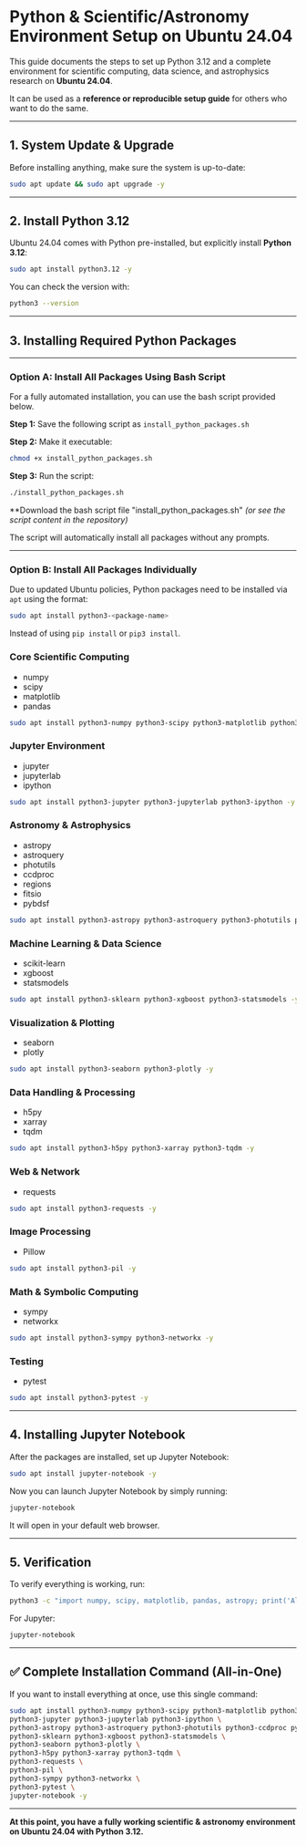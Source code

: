 # Python & Scientific/Astronomy Environment Setup on Ubuntu 24.04

This guide documents the steps to set up Python 3.12 and a complete environment for scientific computing, data science, and astrophysics research on **Ubuntu 24.04**.

It can be used as a **reference or reproducible setup guide** for others who want to do the same.

---

## 1. System Update & Upgrade

Before installing anything, make sure the system is up-to-date:

```bash
sudo apt update && sudo apt upgrade -y
```

---

## 2. Install Python 3.12

Ubuntu 24.04 comes with Python pre-installed, but explicitly install **Python 3.12**:

```bash
sudo apt install python3.12 -y
```

You can check the version with:

```bash
python3 --version
```

---

## 3. Installing Required Python Packages

---

### Option A: Install All Packages Using Bash Script

For a fully automated installation, you can use the bash script provided below.

**Step 1:** Save the following script as `install_python_packages.sh`

**Step 2:** Make it executable:
```bash
chmod +x install_python_packages.sh
```

**Step 3:** Run the script:
```bash
./install_python_packages.sh
```

**Download the bash script file "install_python_packages.sh" *(or see the script content in the repository)*

The script will automatically install all packages without any prompts.

---

### Option B: Install All Packages Individually

Due to updated Ubuntu policies, Python packages need to be installed via `apt` using the format:

```bash
sudo apt install python3-<package-name>
```

Instead of using `pip install` or `pip3 install`.

### Core Scientific Computing

- numpy
- scipy
- matplotlib
- pandas

```bash
sudo apt install python3-numpy python3-scipy python3-matplotlib python3-pandas -y
```

### Jupyter Environment

- jupyter
- jupyterlab
- ipython

```bash
sudo apt install python3-jupyter python3-jupyterlab python3-ipython -y
```

### Astronomy & Astrophysics

- astropy
- astroquery
- photutils
- ccdproc
- regions
- fitsio
- pybdsf

```bash
sudo apt install python3-astropy python3-astroquery python3-photutils python3-ccdproc python3-regions python3-fitsio python3-pybdsf -y
```

### Machine Learning & Data Science

- scikit-learn
- xgboost
- statsmodels

```bash
sudo apt install python3-sklearn python3-xgboost python3-statsmodels -y
```

### Visualization & Plotting

- seaborn
- plotly

```bash
sudo apt install python3-seaborn python3-plotly -y
```

### Data Handling & Processing

- h5py
- xarray
- tqdm

```bash
sudo apt install python3-h5py python3-xarray python3-tqdm -y
```

### Web & Network

- requests

```bash
sudo apt install python3-requests -y
```

### Image Processing

- Pillow

```bash
sudo apt install python3-pil -y
```

### Math & Symbolic Computing

- sympy
- networkx

```bash
sudo apt install python3-sympy python3-networkx -y
```

### Testing

- pytest

```bash
sudo apt install python3-pytest -y
```

---

## 4. Installing Jupyter Notebook

After the packages are installed, set up Jupyter Notebook:

```bash
sudo apt install jupyter-notebook -y
```

Now you can launch Jupyter Notebook by simply running:

```bash
jupyter-notebook
```

It will open in your default web browser.

---

## 5. Verification

To verify everything is working, run:

```bash
python3 -c "import numpy, scipy, matplotlib, pandas, astropy; print('All good!')"
```

For Jupyter:

```bash
jupyter-notebook
```

---

## ✅ Complete Installation Command (All-in-One)

If you want to install everything at once, use this single command:

```bash
sudo apt install python3-numpy python3-scipy python3-matplotlib python3-pandas \
python3-jupyter python3-jupyterlab python3-ipython \
python3-astropy python3-astroquery python3-photutils python3-ccdproc python3-regions python3-fitsio python3-pybdsf \
python3-sklearn python3-xgboost python3-statsmodels \
python3-seaborn python3-plotly \
python3-h5py python3-xarray python3-tqdm \
python3-requests \
python3-pil \
python3-sympy python3-networkx \
python3-pytest \
jupyter-notebook -y
```

---

**At this point, you have a fully working scientific & astronomy environment on Ubuntu 24.04 with Python 3.12.**
